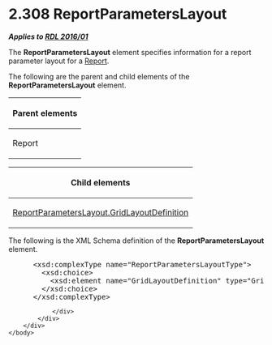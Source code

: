 <html dir="LTR" xmlns:mshelp="http://msdn.microsoft.com/mshelp" xmlns:ddue="http://ddue.schemas.microsoft.com/authoring/2003/5" xmlns:xlink="http://www.w3.org/1999/xlink" xmlns:tool="http://www.microsoft.com/tooltip">
    <head>
        <meta http-equiv="Content-Type" content="text/html; CHARSET=utf-8"></meta>
        <meta name="save" content="history"></meta>
        <title>2.308 ReportParametersLayout</title>
        <xml>
            <mshelp:toctitle title="2.308 ReportParametersLayout"></mshelp:toctitle>
            <mshelp:rltitle title="[MS-RDL]: ReportParametersLayout"></mshelp:rltitle>
            <mshelp:keyword index="A" term="a55064c8-1395-42a3-8063-ec5dd8187864"></mshelp:keyword>
            <mshelp:attr name="DCSext.ContentType" value="open specification"></mshelp:attr>
            <mshelp:attr name="AssetID" value="a55064c8-1395-42a3-8063-ec5dd8187864"></mshelp:attr>
            <mshelp:attr name="TopicType" value="kbRef"></mshelp:attr>
            <mshelp:attr name="DCSext.Title" value="[MS-RDL]: ReportParametersLayout" />
        </xml>
    </head>
    <body>
        <div id="header">
            <h1 class="heading">2.308 ReportParametersLayout</h1>
        </div>
        <div id="mainSection">
            <div id="mainBody">
                <div id="allHistory" class="saveHistory"></div>
                <div id="sectionSection0" class="section" name="collapseableSection">
                    

<p><b><i>Applies to </i></b><a href="52ce3983-2bfc-4e72-9359-42aaf5fe4509.htm"><b><i>RDL 2016/01</i></b></a></p>

<p>The <b>ReportParametersLayout</b> element specifies
information for a report parameter layout for a <a href="6bbaafec-020b-406c-b4e7-5e4318b616cb.htm">Report</a>.</p>

<p>The following are the parent and child elements of the <b>ReportParametersLayout</b>
element.</p>

<table>
 <thead>
  <tr>
   <th>
   <p>Parent elements</p>
   </th>
  </tr>
 </thead>
 <tr>
  <td>
  <p>Report</p>
  </td>
 </tr>
</table>

<p> </p>

<table>
 <thead>
  <tr>
   <th>
   <p>Child elements</p>
   </th>
  </tr>
 </thead>
 <tr>
  <td>
  <p><a href="120b7888-b0d2-4b9b-8374-33d26abfa6d7.htm">ReportParametersLayout.GridLayoutDefinition</a></p>
  </td>
 </tr>
</table>

<p>The following is the XML Schema definition of the <b>ReportParametersLayout</b>
element.</p>

<dl>
<dd>
<div><pre> &lt;xsd:complexType name=&quot;ReportParametersLayoutType&quot;&gt;
   &lt;xsd:choice&gt;
     &lt;xsd:element name=&quot;GridLayoutDefinition&quot; type=&quot;GridLayoutDefinitionType&quot; minOccurs=&quot;1&quot; /&gt;
   &lt;/xsd:choice&gt;
 &lt;/xsd:complexType&gt;
</pre></div>
</dd></dl>


                </div>
            </div>
        </div>
    </body>
</html>